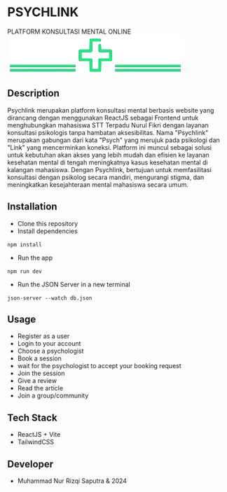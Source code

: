 # PSYCHLINK
PLATFORM KONSULTASI MENTAL ONLINE
![Logo](./src/assets/images/logo3.png)

## Description
Psychlink merupakan platform konsultasi mental berbasis website yang dirancang dengan menggunakan ReactJS sebagai Frontend untuk menghubungkan mahasiswa STT Terpadu Nurul Fikri dengan layanan konsultasi psikologis tanpa hambatan aksesibilitas. Nama "Psychlink" merupakan gabungan dari kata "Psych" yang merujuk pada psikologi dan "Link" yang mencerminkan koneksi. Platform ini muncul sebagai solusi untuk kebutuhan akan akses yang lebih mudah dan efisien ke layanan kesehatan mental di tengah meningkatnya kasus kesehatan mental di kalangan mahasiswa. Dengan Psychlink, bertujuan untuk memfasilitasi konsultasi dengan psikolog secara mandiri, mengurangi stigma, dan meningkatkan kesejahteraan mental mahasiswa secara umum.

## Installation
- Clone this repository
- Install dependencies
```
npm install
```
- Run the app
```
npm run dev
```
- Run the JSON Server in a new terminal
```
json-server --watch db.json
```

## Usage
- Register as a user
- Login to your account
- Choose a psychologist
- Book a session
- wait for the psychologist to accept your booking request
- Join the session
- Give a review
- Read the article
- Join a group/community

## Tech Stack
- ReactJS + Vite
- TailwindCSS

## Developer
- Muhammad Nur Rizqi Saputra & 2024